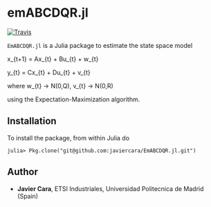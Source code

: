 # emABCDQR.jl

[![Travis](https://travis-ci.org/javiercara/EmABCDQR.jl.svg?branch=master)](https://travis-ci.org/javiercara/EmABCDQR.jl.svg?branch=master)

`EmABCDQR.jl` is a Julia package to estimate the state space model

x_{t+1} = Ax_{t} + Bu_{t} + w_{t}

y_{t} = Cx_{t} + Du_{t}  + v_{t}

where w_{t} -> N(0,Q), v_{t} -> N(0,R)

using the Expectation-Maximization algorithm.

## Installation

To install the package, from within Julia do

~~~
julia> Pkg.clone("git@github.com:javiercara/EmABCDQR.jl.git")
~~~

## Author

* **Javier Cara**, ETSI Industriales, Universidad Politecnica de Madrid (Spain)
